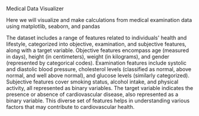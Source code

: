 Medical Data Visualizer

Here we will visualize and make calculations from medical examination data using matplotlib, seaborn, and pandas

The dataset includes a range of features related to individuals' health and lifestyle, categorized into objective, examination, and subjective features, along with a target variable. Objective features encompass age (measured in days), height (in centimeters), weight (in kilograms), and gender (represented by categorical codes). Examination features include systolic and diastolic blood pressure, cholesterol levels (classified as normal, above normal, and well above normal), and glucose levels (similarly categorized). Subjective features cover smoking status, alcohol intake, and physical activity, all represented as binary variables. The target variable indicates the presence or absence of cardiovascular disease, also represented as a binary variable. This diverse set of features helps in understanding various factors that may contribute to cardiovascular health.

